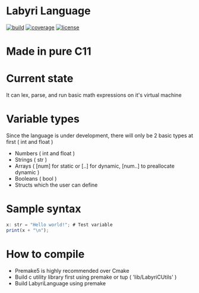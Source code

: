 # Labyri Language

[![build](https://gitlab.com/Ralakus/LabyrinthLanguage/badges/master/build.svg)](https://gitlab.com/Ralakus/LabyrinthLanguage/pipelines)
[![coverage](https://gitlab.com/Ralakus/LabyrinthLanguage/badges/master/coverage.svg)](https://gitlab.com/Ralakus/LabyrinthLanguage/-/jobs)
[![license](http://img.shields.io/badge/license-MIT-blue.svg)](./LICENSE)

# Made in pure C11

# Current state
It can lex, parse, and run basic math expressions on it's virtual machine

# Variable types
Since the language is under development, there will only be 2 basic types at first ( int and float )
* Numbers  ( int and float )
* Strings  ( str )
* Arrays   ( [num] for static or [..] for dynamic, [num..] to preallocate dynamic )
* Booleans ( bool )
* Structs which the user can define

# Sample syntax 
```javascript
x: str = "Hello world!"; # Test variable
print(x + "\n");
```

# How to compile
* Premake5 is highly recommended over Cmake
* Build c utility library first using premake or tup ( 'lib/LabyriCUtils' )
* Build LabyriLanguage using premake